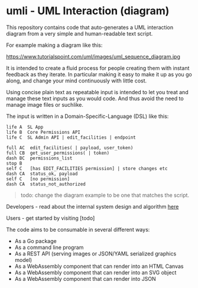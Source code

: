 # umli - UML Interaction (diagram)

This repository contains code that auto-generates a UML interaction
diagram from a very simple and human-readable text script.

For example making a diagram like this:

<https://www.tutorialspoint.com/uml/images/uml_sequence_diagram.jpg>

It is intended to create a fluid process for people creating them with 
instant feedback as they iterate. In particular making it easy to 
make it up as you go along, and change your mind continuously with little 
cost.

Using concise plain text as repeatable input is intended to let you treat 
and manage these text inputs as you would code. And thus avoid the need to 
manage image files or suchlike.

The input is written in a Domain-Specific-Language (DSL) like this:

    life A  SL App
    life B  Core Permissions API
    life C  SL Admin API | edit_facilities | endpoint

    full AC  edit_facilities( | payload, user_token)
    full CB  get_user_permissions( | token)
    dash BC  permissions_list
    stop B
    self C   [has EDIT_FACILITIES permission] | store changes etc
    dash CA  status_ok, payload
    self C   [no permission]
    dash CA  status_not_authorized

> todo: change the diagram example to be one that matches the script.

Developers - read about the internal system design and algorithm 
[here](docs/design.md)

Users - get started by visiting [todo]

The code aims to be consumable in several different ways:

- As a Go package
- As a command line program
- As a REST API (serving images or JSON/YAML serialized graphics model)
- As a WebAssembly component that can render into an HTML Canvas
- As a WebAssembly component that can render into an SVG object
- As a WebAssembly component that can render into JSON
